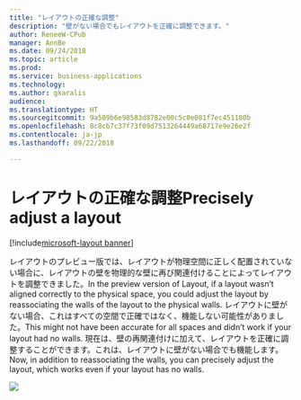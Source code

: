 ```yaml
---
title: "レイアウトの正確な調整"
description: "壁がない場合でもレイアウトを正確に調整できます。"
author: ReneeW-CPub
manager: AnnBe
ms.date: 09/24/2018
ms.topic: article
ms.prod: 
ms.service: business-applications
ms.technology: 
ms.author: gkaralis
audience: 
ms.translationtype: HT
ms.sourcegitcommit: 9a509b6e98583d8782e00c5c0e081f7ec451180b
ms.openlocfilehash: 8c8cb7c37f73f09d7513264449a68717e9e26e2f
ms.contentlocale: ja-jp
ms.lasthandoff: 09/22/2018

---
```


# <a name="precisely-adjust-a-layout"></a><span data-ttu-id="d84cc-103">レイアウトの正確な調整</span><span class="sxs-lookup"><span data-stu-id="d84cc-103">Precisely adjust a layout</span></span>

[!include[microsoft-layout banner](../includes/microsoft-layout.md)]

<span data-ttu-id="d84cc-104">レイアウトのプレビュー版では、レイアウトが物理空間に正しく配置されていない場合に、レイアウトの壁を物理的な壁に再び関連付けることによってレイアウトを調整できました。</span><span class="sxs-lookup"><span data-stu-id="d84cc-104">In the preview version of Layout, if a layout wasn’t aligned correctly to the physical space, you could adjust the layout by reassociating the walls of the layout to the physical walls.</span></span> <span data-ttu-id="d84cc-105">レイアウトに壁がない場合、これはすべての空間で正確ではなく、機能しない可能性がありました。</span><span class="sxs-lookup"><span data-stu-id="d84cc-105">This might not have been accurate for all spaces and didn’t work if your layout had no walls.</span></span> <span data-ttu-id="d84cc-106">現在は、壁の再関連付けに加えて、レイアウトを正確に調整することができます。これは、レイアウトに壁がない場合でも機能します。</span><span class="sxs-lookup"><span data-stu-id="d84cc-106">Now, in addition to reassociating the walls, you can precisely adjust the layout, which works even if your layout has no walls.</span></span>

![](media/0dc5fbc2667a5c8ab301fd2be37cd53e.jpg)


